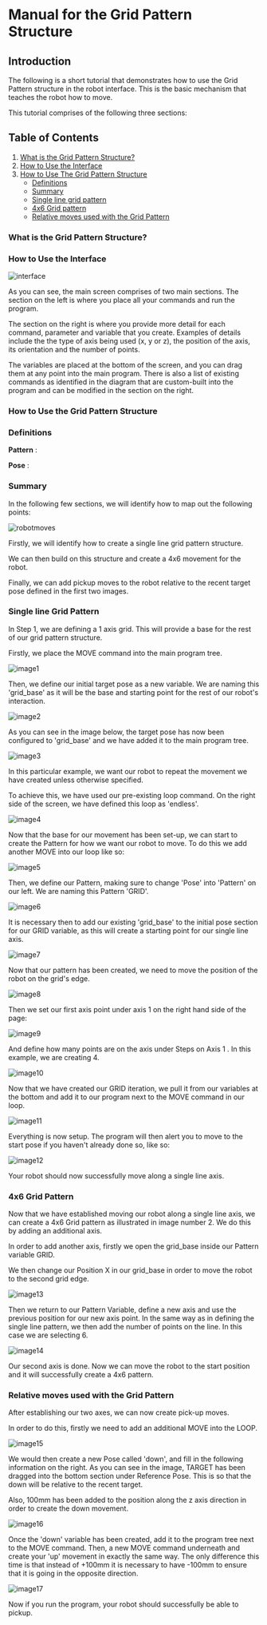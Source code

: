 # Manual for the Grid Pattern Structure

## Introduction

The following is a short tutorial that demonstrates how to use the Grid Pattern structure in the robot interface. This is the basic mechanism that teaches the robot how to move.

This tutorial comprises of the following three sections:

## Table of Contents
1. [What is the Grid Pattern Structure?](#what-is-the-grid-pattern-structure)
2. [How to Use the Interface](#how-to-use-the-interface)
3. [How to Use The Grid Pattern Structure](#how-to-use-the-grid-pattern-structure)
    - [Definitions](#definitions)
    - [Summary](#summary)
    - [Single line grid pattern](#single-line-grid-pattern)
    - [4x6 Grid pattern](#4x6-grid-pattern)
    - [Relative moves used with the Grid Pattern](#relative-moves-used-with-the-grid-pattern)
    

### What is the Grid Pattern Structure?


### How to Use the Interface

![interface](images/interface-diagram.png)

As you can see, the main screen comprises of two main sections. The section on the left is where you place all your commands and run the program.

The section on the right is where you provide more detail for each command, parameter and variable that you create. Examples of details include the the type of axis being used (x, y or z), the position of the axis, its orientation and the number of points.

The variables are placed at the bottom of the screen, and you can drag them at any point into the main program. There is also a list of existing commands as identified in the diagram that are custom-built into the program and can be modified in the section on the right.

### How to Use the Grid Pattern Structure

### Definitions

**Pattern** : 

**Pose** :

### Summary

In the following few sections, we will identify how to map out the following points:

![robotmoves](images/robot-moves.png)

Firstly, we will identify how to create a single line grid pattern structure.

We can then build on this structure and create a 4x6 movement for the robot.

Finally, we can add pickup moves to the robot relative to the recent target pose defined in the first two images.

### Single line Grid Pattern


In Step 1, we are defining a 1 axis grid. This will provide a base for the rest of our grid pattern structure.

Firstly, we place the MOVE command into the main program tree. 

![image1](images/image-1.png)

Then, we define our initial target pose as a new variable. We are naming this 'grid_base' as it will be the base and starting point for the rest of our robot's interaction. 

![image2](images/image-2.png)

As you can see in the image below, the target pose has now been configured to 'grid_base' and we have added it to the main program tree.

![image3](images/image-3.png)

In this particular example, we want our robot to repeat the movement we have created unless otherwise specified.

To achieve this, we have used our pre-existing loop command. On the right side of the screen, we have defined this loop as 'endless'.

![image4](images/image-4.png)

Now that the base for our movement has been set-up, we can start to create the Pattern for how we want our robot to move. To do this we add another MOVE into our loop like so:

![image5](images/image-5.png)

Then, we define our Pattern, making sure to change 'Pose' into 'Pattern' on our left. We are naming this Pattern 'GRID'.

![image6](images/image-6.png)

It is necessary then to add our existing 'grid_base' to the initial pose section for our GRID variable, as this will create a starting point for our single line axis.

![image7](images/image-7.png)

Now that our pattern has been created, we need to move the position of the robot on the grid's edge.

![image8](images/image-8.png)

Then we set our first axis point under axis 1 on the right hand side of the page:

![image9](images/image-9.png)

And define how many points are on the axis under Steps on Axis 1 . In this example, we are creating 4.

![image10](images/image-10.png)

Now that we have created our GRID iteration, we pull it from our variables at the bottom and add it to our program next to the MOVE command in our loop.

![image11](images/image-11.png)

Everything is now setup. The program will then alert you to move to the start pose if you haven't already done so, like so:

![image12](images/image-12.png)

Your robot should now successfully move along a single line axis.

### 4x6 Grid Pattern

Now that we have established moving our robot along a single line axis, we can create a 4x6 Grid pattern as illustrated in image number 2. We do this by adding an additional axis.

In order to add another axis, firstly we open the grid_base inside our Pattern variable GRID. 

We then change our Position X in our grid_base in order to move the robot to the second grid edge.

![image13](images/image-13.png)

Then we return to our Pattern Variable, define a new axis and use the previous position for our new axis point. In the same way as in defining the single line pattern, we then add the number of points on the line. In this case we are selecting 6.

![image14](images/image-14.png)

Our second axis is done. Now we can move the robot to the start position and it will successfully create a 4x6 pattern.

### Relative moves used with the Grid Pattern

After establishing our two axes, we can now create pick-up moves.

In order to do this, firstly we need to add an additional MOVE into the LOOP.

![image15](images/image-15.png)

We would then create a new Pose called 'down', and fill in the following information on the right. As you can see in the image, TARGET has been dragged into the bottom section under Reference Pose. This is so that the down will be relative to the recent target.

Also, 100mm has been added to the position along the z axis direction in order to create the down movement. 

![image16](images/image-16.png)

Once the 'down' variable has been created, add it to the program tree next to the MOVE command. Then, a new MOVE command underneath and create your 'up' movement in exactly the same way. The only difference this time is that instead of +100mm it is necessary to have -100mm to ensure that it is going in the opposite direction.

![image17](images/image-17.png)

Now if you run the program, your robot should successfully be able to pickup. 






















